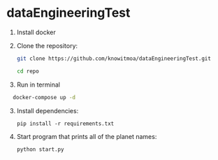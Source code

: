 # dataEngineeringTest

1. Install docker

1. Clone the repository:

   ```bash
   git clone https://github.com/knowitmoa/dataEngineeringTest.git

   cd repo
   ```

1. Run in terminal

```bash
  docker-compose up -d
```

3. Install dependencies:
   ```bashs
   pip install -r requirements.txt
   ```
4. Start program that prints all of the planet names:
   ```bash
   python start.py
   ```
